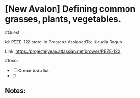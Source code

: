# [New Avalon] Defining common grasses, plants, vegetables.
#Quest

id: PEZE-122
state: In Progress
AssignedTo: Klaudia Rogus

Link: https://projectelyean.atlassian.net/browse/PEZE-122



#todo:
- [ ] Create todo list
- [ ] 

## Notes:
